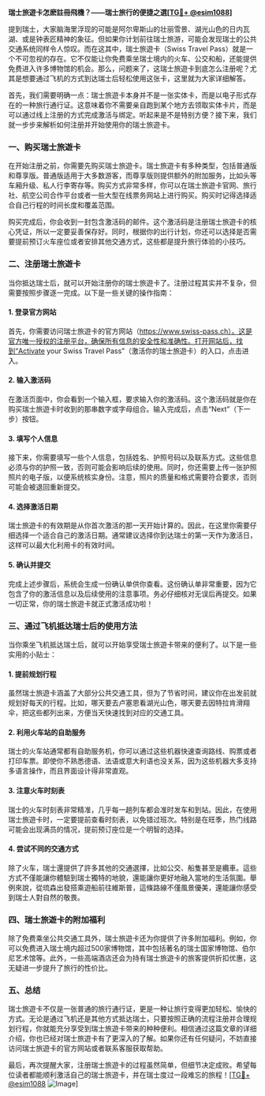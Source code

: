 **瑞士旅遊卡怎麽註冊飛機？——瑞士旅行的便捷之選[[TG💪+ @esim1088](https://t.me/s/esim1088)]**

提到瑞士，大家脑海里浮现的可能是阿尔卑斯山的壮丽雪景、湖光山色的日内瓦湖、或是钟表匠精神的象征。但如果你计划前往瑞士旅游，可能会发现瑞士的公共交通系统同样令人惊叹。而在这其中，瑞士旅遊卡（Swiss Travel Pass）就是一个不可忽视的存在。它不仅能让你免费乘坐瑞士境内的火车、公交和船，还能提供免费进入许多博物馆的机会。那么，问题来了，这瑞士旅遊卡到底怎么注册呢？尤其是想要通过飞机的方式到达瑞士后轻松使用这张卡，这里就为大家详细解答。

首先，我们需要明确一点：瑞士旅遊卡本身并不是一张实体卡，而是以电子形式存在的一种旅行通行证。这意味着你不需要亲自跑到某个地方去领取实体卡片，而是可以通过线上注册的方式完成激活与绑定。听起来是不是特别方便？接下来，我们就一步步来解析如何注册并开始使用你的瑞士旅遊卡。

### **一、购买瑞士旅遊卡**
在开始注册之前，你需要先购买瑞士旅遊卡。瑞士旅遊卡有多种类型，包括普通版和尊享版。普通版适用于大多数游客，而尊享版则提供额外的附加服务，比如头等车厢升级、私人行李寄存等。购买方式非常多样，你可以在瑞士旅遊卡官网、旅行社、航空公司合作平台或者一些大型在线票务网站上进行购买。购买时记得选择适合自己行程的时间长度和覆盖范围。

购买完成后，你会收到一封包含激活码的邮件。这个激活码是注册瑞士旅遊卡的核心凭证，所以一定要妥善保存好。同时，根据你的出行计划，你还可以选择是否需要提前预订火车座位或者安排其他交通方式，这些都是提升旅行体验的小技巧。

### **二、注册瑞士旅遊卡**
当你抵达瑞士后，就可以开始注册你的瑞士旅遊卡了。注册过程其实并不复杂，但需要按照步骤逐一完成。以下是一些关键的操作指南：

#### **1. 登录官方网站**
首先，你需要访问瑞士旅遊卡的官方网站（https://www.swiss-pass.ch）。这是官方唯一授权的注册平台，确保所有信息的安全性和准确性。打开网站后，找到“Activate your Swiss Travel Pass”（激活你的瑞士旅遊卡）的入口，点击进入。

#### **2. 输入激活码**
在激活页面中，你会看到一个输入框，要求输入你的激活码。这个激活码就是你在购买瑞士旅遊卡时收到的那串数字或字母组合。输入完成后，点击“Next”（下一步）按钮。

#### **3. 填写个人信息**
接下来，你需要填写一些个人信息，包括姓名、护照号码以及联系方式。这些信息必须与你的护照一致，否则可能会影响后续的使用。同时，你还需要上传一张护照照片的电子版，以便系统核实身份。注意，照片的质量和格式需要符合要求，否则可能会被退回重新提交。

#### **4. 选择激活日期**
瑞士旅遊卡的有效期是从你首次激活的那一天开始计算的。因此，在这里你需要仔细选择一个适合自己的激活日期。通常建议选择你到达瑞士的第一天作为激活日，这样可以最大化利用卡的有效时间。

#### **5. 确认并提交**
完成上述步骤后，系统会生成一份确认单供你查看。这份确认单非常重要，因为它包含了你的激活信息以及后续使用的注意事项。务必仔细核对无误后再提交。如果一切正常，你的瑞士旅遊卡就正式激活成功啦！

### **三、通过飞机抵达瑞士后的使用方法**
当你乘坐飞机抵达瑞士后，就可以开始享受瑞士旅遊卡带来的便利了。以下是一些实用的小贴士：

#### **1. 提前规划行程**
虽然瑞士旅遊卡涵盖了大部分公共交通工具，但为了节省时间，建议你在出发前就规划好每天的行程。比如，哪天要去卢塞恩看湖光山色，哪天要去因特拉肯滑翔伞，把这些都列出来，方便当天快速找到对应的交通工具。

#### **2. 利用火车站的自助服务**
瑞士的火车站通常都有自助服务机，你可以通过这些机器快速查询路线、购票或者打印车票。即使你不熟悉德语、法语或意大利语也没关系，因为这些机器大多支持多语言操作，而且界面设计得非常直观。

#### **3. 注意火车时刻表**
瑞士的火车时刻表非常精准，几乎每一趟列车都会准时发车和到站。因此，在使用瑞士旅遊卡时，一定要提前查看时刻表，以免错过班次。特别是在旺季，热门线路可能会出现满员的情况，提前预订座位是一个明智的选择。

#### **4. 尝试不同的交通方式**
除了火车，瑞士還提供了許多其他的交通選擇，比如公交、船隻甚至是纜車。這些方式不僅能讓你體驗到瑞士獨特的地貌，還能讓你更好地融入當地的生活氛圍。舉例來說，從琉森出發搭乘遊船前往維斯普，這條路線不僅風景優美，還能讓你感受到瑞士人對自然的敬畏。

### **四、瑞士旅遊卡的附加福利**
除了免费乘坐公共交通工具外，瑞士旅遊卡还为你提供了许多附加福利。例如，你可以免费进入瑞士境内超过500家博物馆，其中包括著名的瑞士国家博物馆、伯尔尼艺术馆等。此外，一些高端酒店还会为持有瑞士旅遊卡的旅客提供折扣优惠，这无疑进一步提升了旅行的性价比。

### **五、总结**
瑞士旅遊卡不仅是一张普通的旅行通行证，更是一种让旅行变得更加轻松、愉快的方式。无论是通过飞机还是其他方式抵达瑞士，只要按照正确的流程注册并合理规划行程，你就能充分享受到瑞士旅遊卡带来的种种便利。相信通过这篇文章的详细介绍，你也已经对瑞士旅遊卡有了更深入的了解。如果你还有任何疑问，不妨直接访问瑞士旅遊卡的官方网站或者联系客服获取帮助。

最后，再次提醒大家，注册瑞士旅遊卡的过程虽然简单，但细节决定成败。希望每位读者都能顺利激活自己的瑞士旅遊卡，并在瑞士度过一段难忘的旅程！[[TG💪+ @esim1088](https://t.me/s/esim1088) ![Image](https://i.postimg.cc/4NQfJmqS/Snipaste-2025-05-13-00-14-12.png)]